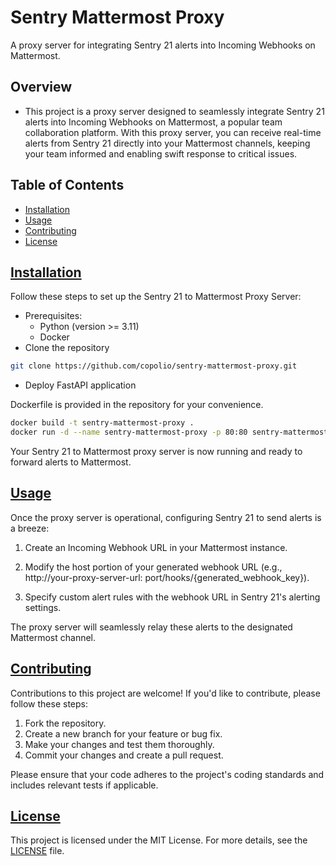 # Sentry Mattermost Proxy

A proxy server for integrating Sentry 21 alerts into Incoming Webhooks on Mattermost.

## Overview

- This project is a proxy server designed to seamlessly integrate Sentry 21 alerts into Incoming Webhooks on Mattermost,
  a popular team collaboration platform. With this proxy server, you can receive real-time alerts from Sentry 21
  directly into your Mattermost channels, keeping your team informed and enabling swift response to critical issues.

## Table of Contents

- [Installation](#installation)
- [Usage](#usage)
- [Contributing](#contributing)
- [License](#license)

## [Installation](#installation)

Follow these steps to set up the Sentry 21 to Mattermost Proxy Server:

- Prerequisites:
    - Python (version >= 3.11)
    - Docker
- Clone the repository

```sh
git clone https://github.com/copolio/sentry-mattermost-proxy.git
```

- Deploy FastAPI application

Dockerfile is provided in the repository for your convenience.

```sh
docker build -t sentry-mattermost-proxy .
docker run -d --name sentry-mattermost-proxy -p 80:80 sentry-mattermost-proxy
```

Your Sentry 21 to Mattermost proxy server is now running and ready to forward alerts to Mattermost.

## [Usage](#usage)

Once the proxy server is operational, configuring Sentry 21 to send alerts is a breeze:

1. Create an Incoming Webhook URL in your Mattermost instance.

2. Modify the host portion of your generated webhook URL (e.g., http://your-proxy-server-url:
   port/hooks/{generated_webhook_key}).

3. Specify custom alert rules with the webhook URL in Sentry 21's alerting settings.

The proxy server will seamlessly relay these alerts to the designated Mattermost channel.

## [Contributing](#contributing)

Contributions to this project are welcome! If you'd like to contribute, please follow these steps:

1. Fork the repository.
2. Create a new branch for your feature or bug fix.
3. Make your changes and test them thoroughly.
4. Commit your changes and create a pull request.

Please ensure that your code adheres to the project's coding standards and includes relevant tests if applicable.

## [License](#license)

This project is licensed under the MIT License. For more details, see the [LICENSE](LICENSE) file.
